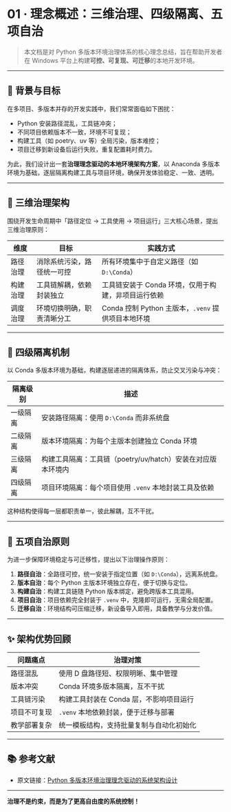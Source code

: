 # 01 · 理念概述：三维治理、四级隔离、五项自治

> 本文档是对 Python 多版本环境治理体系的核心理念总结，旨在帮助开发者在 Windows 平台上构建**可控、可复现、可迁移**的本地开发环境。

---

## 🎯 背景与目标

在多项目、多版本并存的开发实践中，我们常常面临如下困扰：

- Python 安装路径混乱，工具链冲突；
- 不同项目依赖版本不一致，环境不可复现；
- 构建工具（如 poetry、uv 等）全局污染，版本难控；
- 项目迁移到新设备后运行失败，重复配置耗时费力。

为此，我们设计出一套**治理理念驱动的本地环境架构方案**，以 Anaconda 多版本环境为基础，逐层隔离构建工具与项目环境，确保开发体验稳定、一致、透明。

---

## 🧠 三维治理架构

围绕开发生命周期中「路径定位 → 工具使用 → 项目运行」三大核心场景，提出三维治理原则：

| 维度       | 目标                             | 实践方式                                             |
|------------|----------------------------------|------------------------------------------------------|
| 路径治理   | 消除系统污染，路径统一可控       | 所有环境集中于自定义路径（如 `D:\Conda`）           |
| 构建治理   | 工具链解耦，依赖封装独立         | 工具链安装于 Conda 环境，仅用于构建，非项目运行依赖 |
| 调度治理   | 环境切换明确，职责清晰分工       | Conda 控制 Python 主版本，`.venv` 提供项目本地环境  |

---

## 🧱 四级隔离机制

以 Conda 多版本环境为基础，构建逐层递进的隔离体系，防止交叉污染与冲突：

| 隔离级别 | 描述                                    |
|----------|---------------------------------------|
| 一级隔离 | 安装路径隔离：使用 `D:\Conda` 而非系统盘            |
| 二级隔离 | 版本环境隔离：为每个主版本创建独立 Conda 环境            |
| 三级隔离 | 构建工具隔离：工具链（poetry/uv/hatch）安装在对应版本环境内 |
| 四级隔离 | 项目环境隔离：每个项目使用 `.venv` 本地封装工具及依赖       |

这种结构使得每一层都职责单一，彼此解耦，互不干扰。

---

## 🔐 五项自治原则

为进一步保障环境稳定与可迁移性，提出以下治理操作原则：

1. **路径自治**：全路径可控，统一安装于指定位置（如 `D:\Conda`），远离系统盘。
2. **版本自治**：每个 Python 主版本环境独立存在，便于切换与定位。
3. **构建自治**：构建工具链随 Python 版本绑定，避免跨版本工具混用。
4. **项目自治**：项目依赖完全封装于 `.venv` 中，克隆即可运行，无需全局配置。
5. **迁移自治**：环境结构可压缩迁移，新设备导入即用，具备教学与分发价值。

---

## ✨ 架构优势回顾

| 问题痛点            | 治理对策                                 |
|---------------------|------------------------------------------|
| 路径混乱            | 使用 D 盘路径短、权限明晰、集中管理        |
| 版本冲突            | Conda 环境多版本隔离，互不干扰             |
| 工具链污染          | 构建工具封装在 Conda 层，不影响项目运行     |
| 项目不可复现        | `.venv` 本地依赖封装，便于迁移与部署        |
| 教学部署复杂        | 统一模板结构，支持批量复制与自动化初始化     |

---

## 📚 参考文献

- 原文链接：[Python 多版本环境治理理念驱动的系统架构设计](https://aicity.blog.csdn.net/article/details/149055334)

---

**治理不是约束，而是为了更高自由度的系统控制！**
